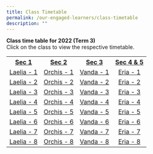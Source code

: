 ```yaml
---
title: Class Timetable
permalink: /our-engaged-learners/class-timetable
description: ""
---
```

<p><strong>Class time table for 2022 (Term 3)</strong><br />Click on the class to view the respective&nbsp;timetable.</p>
<table>
<tbody>
<tr>
<th style="text-align: center;"><a href="https://orchidparksec.moe.edu.sg/our-engaged-learners/goog_1771892760">Sec 1</a></th>
<th style="text-align: center;"><a href="https://orchidparksec.moe.edu.sg/our-engaged-learners/goog_1771892760">Sec 2</a></th>
<th style="text-align: center;"><a href="https://orchidparksec.moe.edu.sg/our-engaged-learners/goog_1771892760">Sec 3</a></th>
<th style="text-align: center;"><a href="https://orchidparksec.moe.edu.sg/our-engaged-learners/goog_1771892760">Sec 4 &amp; 5</a></th>
</tr>
<tr>
<td style="text-align: center;"><a href="https://orchidparksec.moe.edu.sg/qql/slot/u163/2022/Timetable/L1.pdf" target="_blank" rel="noopener">Laelia - 1</a></td>
<td style="text-align: center;"><a href="https://orchidparksec.moe.edu.sg/qql/slot/u163/2022/Timetable/O1.pdf" target="_blank" rel="noopener">Orchis - 1</a></td>
<td style="text-align: center;"><a href="https://orchidparksec.moe.edu.sg/qql/slot/u163/2022/Timetable/V1.pdf" target="_blank" rel="noopener">Vanda - 1</a></td>
<td style="text-align: center;"><a href="https://orchidparksec.moe.edu.sg/qql/slot/u163/2022/Timetable/E1.pdf" target="_blank" rel="noopener">Eria - 1</a></td>
</tr>
<tr>
<td style="text-align: center;"><a href="https://orchidparksec.moe.edu.sg/qql/slot/u163/2022/Timetable/L2.pdf" target="_blank" rel="noopener">Laelia - 2</a></td>
<td style="text-align: center;"><a href="https://orchidparksec.moe.edu.sg/qql/slot/u163/2022/Timetable/O2.pdf" target="_blank" rel="noopener">Orchis - 2</a></td>
<td style="text-align: center;"><a href="https://orchidparksec.moe.edu.sg/qql/slot/u163/2022/Timetable/V2.pdf" target="_blank" rel="noopener">Vanda - 2</a></td>
<td style="text-align: center;"><a href="https://orchidparksec.moe.edu.sg/qql/slot/u163/2022/Timetable/E2.pdf" target="_blank" rel="noopener">Eria - 2</a></td>
</tr>
<tr>
<td style="text-align: center;"><a href="https://orchidparksec.moe.edu.sg/qql/slot/u163/2022/Timetable/L3.pdf" target="_blank" rel="noopener">Laelia - 3</a></td>
<td style="text-align: center;"><a href="https://orchidparksec.moe.edu.sg/qql/slot/u163/2022/Timetable/O3.pdf" target="_blank" rel="noopener">Orchis - 3</a></td>
<td style="text-align: center;"><a href="https://orchidparksec.moe.edu.sg/qql/slot/u163/2022/Timetable/V3.pdf" target="_blank" rel="noopener">Vanda - 3</a></td>
<td style="text-align: center;"><a href="https://orchidparksec.moe.edu.sg/qql/slot/u163/2022/Timetable/E3.pdf" target="_blank" rel="noopener">Eria - 3</a></td>
</tr>
<tr>
<td style="text-align: center;"><a href="https://orchidparksec.moe.edu.sg/qql/slot/u163/2022/Timetable/L4.pdf" target="_blank" rel="noopener">Laelia - 4</a></td>
<td style="text-align: center;"><a href="https://orchidparksec.moe.edu.sg/qql/slot/u163/2022/Timetable/O4.pdf" target="_blank" rel="noopener">Orchis - 4</a></td>
<td style="text-align: center;"><a href="https://orchidparksec.moe.edu.sg/qql/slot/u163/2022/Timetable/V4.pdf" target="_blank" rel="noopener">Vanda - 4</a></td>
<td style="text-align: center;"><a href="https://orchidparksec.moe.edu.sg/qql/slot/u163/2022/Timetable/E4.pdf" target="_blank" rel="noopener">Eria - 4</a></td>
</tr>
<tr>
<td style="text-align: center;"><a href="https://orchidparksec.moe.edu.sg/qql/slot/u163/2022/Timetable/L5.pdf" target="_blank" rel="noopener">Laelia - 5</a></td>
<td style="text-align: center;"><a href="https://orchidparksec.moe.edu.sg/qql/slot/u163/2022/Timetable/O5.pdf" target="_blank" rel="noopener">Orchis - 5</a></td>
<td style="text-align: center;"><a href="https://orchidparksec.moe.edu.sg/qql/slot/u163/2022/Timetable/V5.pdf" target="_blank" rel="noopener">Vanda - 5</a></td>
<td style="text-align: center;"><a href="https://orchidparksec.moe.edu.sg/qql/slot/u163/2022/Timetable/E5.pdf" target="_blank" rel="noopener">Eria - 5</a></td>
</tr>
<tr>
<td style="text-align: center;"><a href="https://orchidparksec.moe.edu.sg/qql/slot/u163/2022/Timetable/L6.pdf" target="_blank" rel="noopener">Laelia - 6</a></td>
<td style="text-align: center;"><a href="https://orchidparksec.moe.edu.sg/qql/slot/u163/2022/Timetable/O6.pdf" target="_blank" rel="noopener">Orchis - 6</a></td>
<td style="text-align: center;"><a href="https://orchidparksec.moe.edu.sg/qql/slot/u163/2022/Timetable/V6.pdf" target="_blank" rel="noopener">Vanda - 6</a></td>
<td style="text-align: center;"><a href="https://orchidparksec.moe.edu.sg/qql/slot/u163/2022/Timetable/E6.pdf" target="_blank" rel="noopener">Eria - 6</a></td>
</tr>
<tr>
<td style="text-align: center;"><a href="https://orchidparksec.moe.edu.sg/qql/slot/u163/2022/Timetable/L7.pdf" target="_blank" rel="noopener">Laelia - 7</a></td>
<td style="text-align: center;"><a href="https://orchidparksec.moe.edu.sg/qql/slot/u163/2022/Timetable/O7.pdf" target="_blank" rel="noopener">Orchis - 7</a></td>
<td style="text-align: center;"><a href="https://orchidparksec.moe.edu.sg/qql/slot/u163/2022/Timetable/V7.pdf" target="_blank" rel="noopener">Vanda - 7</a></td>
<td style="text-align: center;"><a href="https://orchidparksec.moe.edu.sg/qql/slot/u163/2022/Timetable/E7.pdf" target="_blank" rel="noopener">Eria - 7</a></td>
</tr>
<tr>
<td style="text-align: center;"><a href="https://orchidparksec.moe.edu.sg/qql/slot/u163/2022/Timetable/L8.pdf" target="_blank" rel="noopener">Laelia - 8</a></td>
<td style="text-align: center;"><a href="https://orchidparksec.moe.edu.sg/qql/slot/u163/2022/Timetable/O8.pdf" target="_blank" rel="noopener">Orchis - 8</a></td>
<td style="text-align: center;"><a href="https://orchidparksec.moe.edu.sg/qql/slot/u163/2022/Timetable/V8.pdf" target="_blank" rel="noopener">Vanda - 8</a></td>
<td style="text-align: center;"><a href="https://orchidparksec.moe.edu.sg/qql/slot/u163/2022/Timetable/E8.pdf" target="_blank" rel="noopener">Eria - 8</a></td>
</tr>
</tbody>
</table>